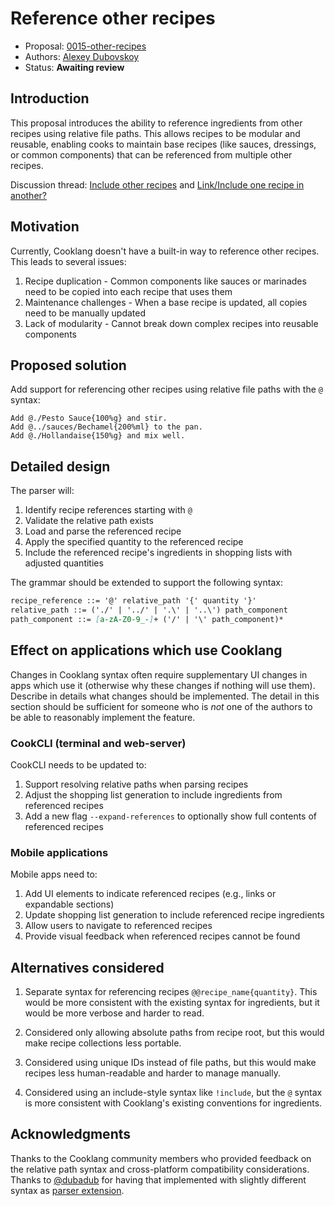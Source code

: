 # Reference other recipes

* Proposal: [0015-other-recipes](0015-other-recipes.md)
* Authors: [Alexey Dubovskoy](https://github.com/dubadub)
* Status: **Awaiting review**

## Introduction

This proposal introduces the ability to reference ingredients
from other recipes using relative file paths. This allows recipes
to be modular and reusable, enabling cooks to maintain base recipes
(like sauces, dressings, or common components) that can be referenced
from multiple other recipes.

Discussion thread: [Include other recipes](https://github.com/cooklang/spec/discussions/55) and
[Link/Include one recipe in another?](https://github.com/cooklang/spec/discussions/117)

## Motivation

Currently, Cooklang doesn't have a built-in way to reference other recipes.
This leads to several issues:

1. Recipe duplication - Common components like sauces
   or marinades need to be copied into each recipe that uses them
2. Maintenance challenges - When a base recipe is updated,
   all copies need to be manually updated
3. Lack of modularity - Cannot break down complex
   recipes into reusable components

## Proposed solution

Add support for referencing other recipes using relative file paths with the `@` syntax:

```cooklang
Add @./Pesto Sauce{100%g} and stir.
Add @../sauces/Bechamel{200%ml} to the pan.
Add @./Hollandaise{150%g} and mix well.
```

## Detailed design

The parser will:
1. Identify recipe references starting with `@`
2. Validate the relative path exists
3. Load and parse the referenced recipe
4. Apply the specified quantity to the referenced recipe
5. Include the referenced recipe's ingredients in shopping lists with adjusted quantities

The grammar should be extended to support the following syntax:

```ebnf:proposals/0015-other-recipes.md
recipe_reference ::= '@' relative_path '{' quantity '}'
relative_path ::= ('./' | '../' | '.\' | '..\') path_component
path_component ::= [a-zA-Z0-9_-]+ ('/' | '\' path_component)*
```

## Effect on applications which use Cooklang

Changes in Cooklang syntax often require supplementary UI changes in
apps which use it (otherwise why these changes if nothing will
use them). Describe in details what changes should be implemented.
The detail in this section should be sufficient for someone
who is *not* one of the authors to be able to reasonably implement
the feature.

### CookCLI (terminal and web-server)

CookCLI needs to be updated to:
1. Support resolving relative paths when parsing recipes
2. Adjust the shopping list generation to include ingredients from referenced recipes
3. Add a new flag `--expand-references` to optionally show full contents of referenced recipes

### Mobile applications

Mobile apps need to:
1. Add UI elements to indicate referenced recipes (e.g., links or expandable sections)
2. Update shopping list generation to include referenced recipe ingredients
3. Allow users to navigate to referenced recipes
4. Provide visual feedback when referenced recipes cannot be found

## Alternatives considered

1. Separate syntax for referencing recipes `@@recipe_name{quantity}`.
   This would be more consistent with the existing syntax for ingredients,
   but it would be more verbose and harder to read.

2. Considered only allowing absolute paths from recipe root,
   but this would make recipe collections less portable.

3. Considered using unique IDs instead of file paths,
   but this would make recipes less human-readable and harder to manage manually.

4. Considered using an include-style syntax
   like `!include`, but the `@` syntax is more consistent
   with Cooklang's existing conventions for ingredients.

## Acknowledgments

Thanks to the Cooklang community members who provided feedback
on the relative path syntax and cross-platform compatibility considerations.
Thanks to [@dubadub](https://github.com/dubadub) for having that implemented with slightly different syntax
as [parser extension](https://github.com/cooklang/spec/blob/proposal/0015-other-recipes/proposals/0015-other-recipes.md).
